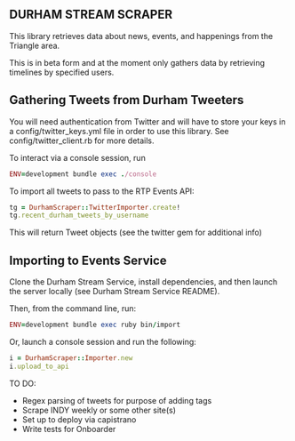 DURHAM STREAM SCRAPER
------------------------

This library retrieves data about news, events, and happenings from the Triangle area.

This is in beta form and at the moment only gathers data by retrieving timelines by specified users.

Gathering Tweets from Durham Tweeters
-------------------------

You will need authentication from Twitter and will have to store your keys in a config/twitter_keys.yml file in order to use this library. See config/twitter_client.rb for more details.

To interact via a console session, run 

```ruby
ENV=development bundle exec ./console
```

To import all tweets to pass to the RTP Events API:

```ruby
tg = DurhamScraper::TwitterImporter.create!
tg.recent_durham_tweets_by_username         
```

This will return Tweet objects (see the twitter gem for additional info)

Importing to Events Service
-------------------------

Clone the Durham Stream Service, install dependencies, and then launch the server locally (see Durham Stream Service README). 

Then, from the command line, run:

```ruby
ENV=development bundle exec ruby bin/import
```

Or, launch a console session and run the following:

```ruby
i = DurhamScraper::Importer.new
i.upload_to_api
```

TO DO:

* Regex parsing of tweets for purpose of adding tags
* Scrape INDY weekly or some other site(s)
* Set up to deploy via capistrano
* Write tests for Onboarder

